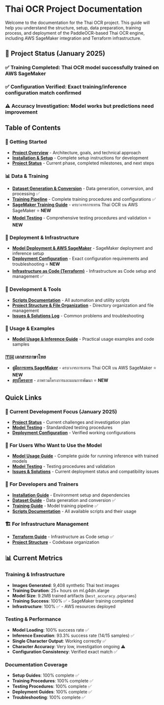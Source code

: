 # Thai OCR Project Documentation

Welcome to the documentation for the Thai OCR project. This guide will help you understand the structure, setup, data preparation, training process, and deployment of the PaddleOCR-based Thai OCR engine, including AWS SageMaker integration and Terraform infrastructure.

## 🎯 Project Status (January 2025)

### ✅ **Training Completed**: Thai OCR model successfully trained on AWS SageMaker
### ✅ **Configuration Verified**: Exact training/inference configuration match confirmed
### ⚠️ **Accuracy Investigation**: Model works but predictions need improvement

## Table of Contents

### **🚀 Getting Started**
- **[Project Overview](overview.md)** - Architecture, goals, and technical approach
- **[Installation & Setup](installation.md)** - Complete setup instructions for development
- **[Project Status](project-status.md)** - Current phase, completed milestones, and next steps

### **📊 Data & Training**
- **[Dataset Generation & Conversion](dataset.md)** - Data generation, conversion, and processing ✅
- **[Training Pipeline](training.md)** - Complete training procedures and configurations ✅
- **[SageMaker Training Guide](sagemaker-training-guide.md)** - ครบวงจรการเทรน Thai OCR บน AWS SageMaker ⭐ **NEW**
- **[Model Testing](model-testing.md)** - Comprehensive testing procedures and validation ⭐ **NEW**

### **🚀 Deployment & Infrastructure**  
- **[Model Deployment & AWS SageMaker](deployment.md)** - SageMaker deployment and inference setup
- **[Deployment Configuration](deployment-config.md)** - Exact configuration requirements and troubleshooting ⭐ **NEW**
- **[Infrastructure as Code (Terraform)](terraform.md)** - Infrastructure as Code setup and management ✅

### **🔧 Development & Tools**
- **[Scripts Documentation](scripts.md)** - All automation and utility scripts
- **[Project Structure & File Organization](structure.md)** - Directory organization and file management
- **[Issues & Solutions Log](issues-and-solutions.md)** - Common problems and troubleshooting

### **📝 Usage & Examples**
- **[Model Usage & Inference Guide](model-usage.md)** - Practical usage examples and code samples

### **🇹🇭 เอกสารภาษาไทย**
- **[คู่มือการเทรน SageMaker](sagemaker-training-guide.md)** - ครบวงจรการเทรน Thai OCR บน AWS SageMaker ⭐ **NEW**
- **[สรุปโครงการ](thai-project-summary.md)** - ภาพรวมโครงการและแผนการพัฒนา ⭐ **NEW**

## Quick Links

### 🎯 **Current Development Focus (January 2025)**
- **[Project Status](project-status.md)** - Current challenges and investigation plan
- **[Model Testing](model-testing.md)** - Standardized testing procedures
- **[Deployment Configuration](deployment-config.md)** - Verified working configurations

### 🚀 **For Users Who Want to Use the Model**
- **[Model Usage Guide](model-usage.md)** - Complete guide for running inference with trained models
- **[Model Testing](model-testing.md)** - Testing procedures and validation
- **[Issues & Solutions](issues-and-solutions.md)** - Current deployment status and compatibility issues

### 🔧 **For Developers and Trainers**  
- **[Installation Guide](installation.md)** - Environment setup and dependencies
- **[Dataset Guide](dataset.md)** - Data generation and conversion ✅
- **[Training Guide](training.md)** - Model training pipeline ✅
- **[Scripts Documentation](scripts.md)** - All available scripts and their usage

### 🏗️ **For Infrastructure Management**
- **[Terraform Guide](terraform.md)** - Infrastructure as Code setup ✅
- **[Project Structure](structure.md)** - Codebase organization

## 📊 Current Metrics

### **Training & Infrastructure**
- **Images Generated**: 9,408 synthetic Thai text images
- **Training Duration**: 25+ hours on ml.g4dn.xlarge  
- **Model Size**: 9.2MB trained artifacts (`best_accuracy.pdparams`)
- **Training Success**: 100% ✅ - SageMaker training completed
- **Infrastructure**: 100% ✅ - AWS resources deployed

### **Testing & Performance**
- **Model Loading**: 100% success rate ✅
- **Inference Execution**: 93.3% success rate (14/15 samples) ✅
- **Single Character Output**: Working correctly ✅
- **Character Accuracy**: Very low, investigation ongoing ⚠️
- **Configuration Consistency**: Verified exact match ✅

### **Documentation Coverage**
- **Setup Guides**: 100% complete ✅
- **Training Procedures**: 100% complete ✅
- **Testing Procedures**: 100% complete ✅
- **Deployment Guides**: 100% complete ✅
- **Troubleshooting**: 100% complete ✅
